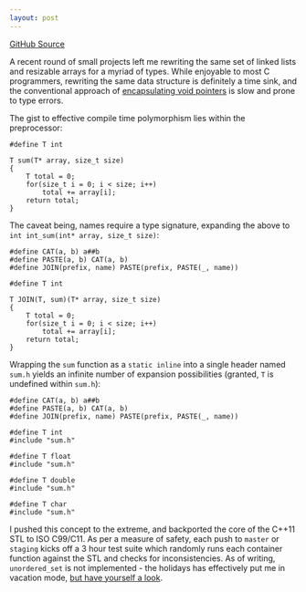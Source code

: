 ```yaml
---
layout: post
---
```


[GitHub Source](https://github.com/glouw/ctl)

A recent round of small projects left me rewriting the same set of linked lists and
resizable arrays for a myriad of types. While enjoyable to most C programmers, rewriting the
same data structure is definitely a time sink, and the conventional approach
of [encapsulating void pointers](https://glouw.com/2020/07/13/Generic-Hash-Tables.html)
is slow and prone to type errors.

The gist to effective compile time polymorphism lies within the preprocessor:

    #define T int

    T sum(T* array, size_t size)
    {
        T total = 0;
        for(size_t i = 0; i < size; i++)
            total += array[i];
        return total;
    }

The caveat being, names require a type signature, expanding the above to
`int int_sum(int* array, size_t size)`:

    #define CAT(a, b) a##b
    #define PASTE(a, b) CAT(a, b)
    #define JOIN(prefix, name) PASTE(prefix, PASTE(_, name))

    #define T int

    T JOIN(T, sum)(T* array, size_t size)
    {
        T total = 0;
        for(size_t i = 0; i < size; i++)
            total += array[i];
        return total;
    }

Wrapping the `sum` function as a `static inline` into a single header named
`sum.h` yields an infinite number of expansion possibilities
(granted, `T` is undefined within `sum.h`):

    #define CAT(a, b) a##b
    #define PASTE(a, b) CAT(a, b)
    #define JOIN(prefix, name) PASTE(prefix, PASTE(_, name))

    #define T int
    #include "sum.h"

    #define T float
    #include "sum.h"

    #define T double
    #include "sum.h"

    #define T char
    #include "sum.h"

I pushed this concept to the extreme, and backported the core of the C++11 STL
to ISO C99/C11. As per a measure of safety, each push to `master` or `staging` kicks
off a 3 hour test suite which randomly runs each container function against the STL
and checks for inconsistencies. As of writing, `unordered_set` is not implemented -
the holidays has effectively put me in vacation mode, [but have yourself a look](https://github.com/glouw/ctl).
